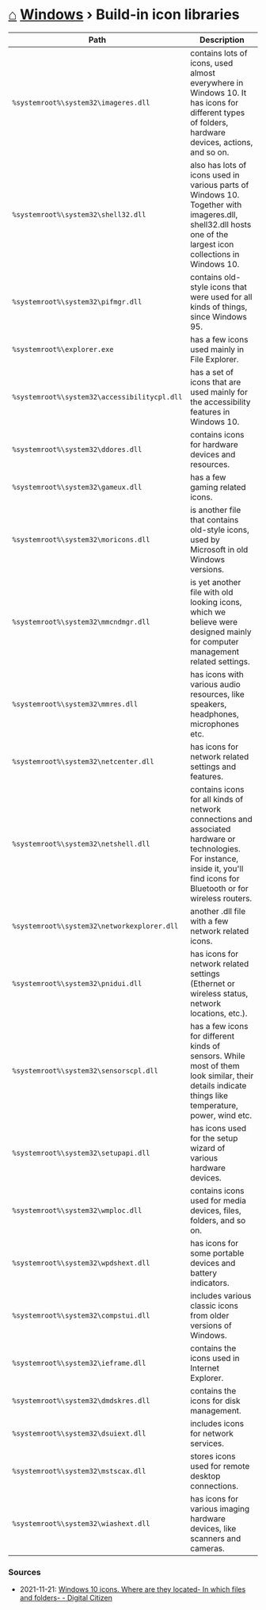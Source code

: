 # [⌂](../README.md) [Windows](../READE.md#windows) › Build-in icon libraries

Path | Description
--- | ---
`%systemroot%\system32\imageres.dll` | contains lots of icons, used almost everywhere in Windows 10. It has icons for different types of folders, hardware devices, actions, and so on.
`%systemroot%\system32\shell32.dll` | also has lots of icons used in various parts of Windows 10. Together with imageres.dll, shell32.dll hosts one of the largest icon collections in Windows 10.
`%systemroot%\system32\pifmgr.dll` | contains old-style icons that were used for all kinds of things, since Windows 95.
`%systemroot%\explorer.exe` | has a few icons used mainly in File Explorer.
`%systemroot%\system32\accessibilitycpl.dll` | has a set of icons that are used mainly for the accessibility features in Windows 10.
`%systemroot%\system32\ddores.dll` | contains icons for hardware devices and resources.
`%systemroot%\system32\gameux.dll` | has a few gaming related icons.
`%systemroot%\system32\moricons.dll` | is another file that contains old-style icons, used by Microsoft in old Windows versions.
`%systemroot%\system32\mmcndmgr.dll` | is yet another file with old looking icons, which we believe were designed mainly for computer management related settings.
`%systemroot%\system32\mmres.dll` | has icons with various audio resources, like speakers, headphones, microphones etc.
`%systemroot%\system32\netcenter.dll` | has icons for network related settings and features.
`%systemroot%\system32\netshell.dll` | contains icons for all kinds of network connections and associated hardware or technologies. For instance, inside it, you'll find icons for Bluetooth or for wireless routers.
`%systemroot%\system32\networkexplorer.dll` | another .dll file with a few network related icons.
`%systemroot%\system32\pnidui.dll` | has icons for network related settings (Ethernet or wireless status, network locations, etc.).
`%systemroot%\system32\sensorscpl.dll` | has a few icons for different kinds of sensors. While most of them look similar, their details indicate things like temperature, power, wind etc.
`%systemroot%\system32\setupapi.dll` | has icons used for the setup wizard of various hardware devices.
`%systemroot%\system32\wmploc.dll` | contains icons used for media devices, files, folders, and so on.
`%systemroot%\system32\wpdshext.dll` | has icons for some portable devices and battery indicators.
`%systemroot%\system32\compstui.dll` | includes various classic icons from older versions of Windows.
`%systemroot%\system32\ieframe.dll` | contains the icons used in Internet Explorer.
`%systemroot%\system32\dmdskres.dll` | contains the icons for disk management.
`%systemroot%\system32\dsuiext.dll` | includes icons for network services.
`%systemroot%\system32\mstscax.dll` | stores icons used for remote desktop connections.
`%systemroot%\system32\wiashext.dll` | has icons for various imaging hardware devices, like scanners and cameras.

### Sources
- 2021-11-21: [Windows 10 icons. Where are they located- In which files and folders- - Digital Citizen](https://www.digitalcitizen.life/where-find-most-windows-10s-native-icons/)